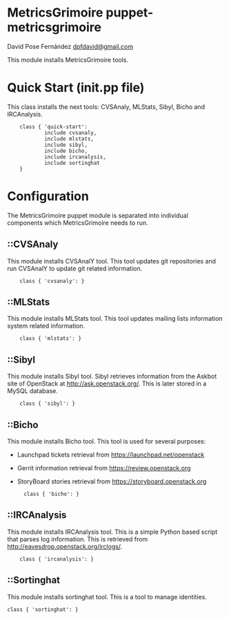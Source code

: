 # MetricsGrimoire puppet-metricsgrimoire

David Pose Fernández <dpfdavid@gmail.com>

This module installs MetricsGrimoire tools.

# Quick Start (init.pp file)

This class installs the next tools: CVSAnaly, MLStats, Sibyl, Bicho and IRCAnalysis.

        class { 'quick-start':
                include cvsanaly,
                include mlstats,
                include sibyl,
                include bicho,
                include ircanalysis,
                include sortinghat
        }

# Configuration

The MetricsGrimoire puppet module is separated into individual components which MetricsGrimoire needs to run.

## ::CVSAnaly

This module installs CVSAnalY tool. This tool updates git repositories and run CVSAnalY to update git related information.

        class { 'cvsanaly': }

## ::MLStats

This module installs MLStats tool. This tool updates mailing lists information system related information.

        class { 'mlstats': }

## ::Sibyl

This module installs Sibyl tool. Sibyl retrieves information from the Askbot site of OpenStack at http://ask.openstack.org/. This is later stored in a MySQL database.

        class { 'sibyl': }

## ::Bicho

This module installs Bicho tool. This tool is used for several purposes:

* Launchpad tickets retrieval from https://launchpad.net/openstack
* Gerrit information retrieval from https://review.openstack.org
* StoryBoard stories retrieval from https://storyboard.openstack.org

        class { 'bicho': }

## ::IRCAnalysis

This module installs IRCAnalysis tool. This is a simple Python based script that parses log information. This is retrieved from http://eavesdrop.openstack.org/irclogs/.

        class { 'ircanalysis': }

## ::Sortinghat

This module installs sortinghat tool. This is a tool to manage identities.

	class { 'sortinghat': }
